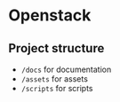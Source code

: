 # Openstack

## Project structure

- `/docs` for documentation
- `/assets` for assets
- `/scripts` for scripts